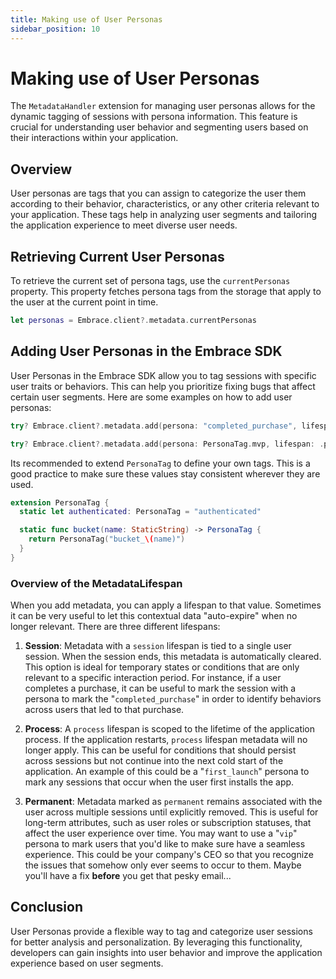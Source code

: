 ```yaml
---
title: Making use of User Personas
sidebar_position: 10
---
```



# Making use of User Personas

The `MetadataHandler` extension for managing user personas allows for the dynamic tagging of sessions with persona information. This feature is crucial for understanding user behavior and segmenting users based on their interactions within your application.

## Overview

User personas are tags that you can assign to categorize the user them according to their behavior, characteristics, or any other criteria relevant to your application. These tags help in analyzing user segments and tailoring the application experience to meet diverse user needs.


## Retrieving Current User Personas

To retrieve the current set of persona tags, use the `currentPersonas` property. This property fetches persona tags from the storage that apply to the user at the current point in time.

```swift
let personas = Embrace.client?.metadata.currentPersonas
```

## Adding User Personas in the Embrace SDK

User Personas in the Embrace SDK allow you to tag sessions with specific user traits or behaviors. This can help you prioritize fixing bugs that affect certain user segments. Here are some examples on how to add user personas:

```swift
try? Embrace.client?.metadata.add(persona: "completed_purchase", lifespan: .session)

try? Embrace.client?.metadata.add(persona: PersonaTag.mvp, lifespan: .permanent)
```

Its recommended to extend `PersonaTag` to define your own tags. This is a good practice to make sure these values stay consistent wherever they are used.

```swift
extension PersonaTag {
  static let authenticated: PersonaTag = "authenticated"

  static func bucket(name: StaticString) -> PersonaTag {
    return PersonaTag("bucket_\(name)")
  }
}
```

### Overview of the MetadataLifespan

When you add metadata, you can apply a lifespan to that value. Sometimes it can be very useful to let this contextual data "auto-expire" when no longer relevant. There are three different lifespans:

1. **Session**: Metadata with a `session` lifespan is tied to a single user session. When the session ends, this metadata is automatically cleared. This option is ideal for temporary states or conditions that are only relevant to a specific interaction period. For instance, if a user completes a purchase, it can be useful to mark the session with a persona to mark the "`completed_purchase`" in order to identify behaviors across users that led to that purchase.

1. **Process**: A `process` lifespan is scoped to the lifetime of the application process. If the application restarts, `process` lifespan metadata will no longer apply. This can be useful for conditions that should persist across sessions but not continue into the next cold start of the application. An example of this could be a "`first_launch`" persona to mark any sessions that occur when the user first installs the app.

1. **Permanent**: Metadata marked as `permanent` remains associated with the user across multiple sessions until explicitly removed. This is useful for long-term attributes, such as user roles or subscription statuses, that affect the user experience over time. You may want to use a "`vip`" persona to mark users that you'd like to make sure have a seamless experience. This could be your company's CEO so that you recognize the issues that somehow only ever seems to occur to them. Maybe you'll have a fix **before** you get that pesky email...

## Conclusion

User Personas provide a flexible way to tag and categorize user sessions for better analysis and personalization. By leveraging this functionality, developers can gain insights into user behavior and improve the application experience based on user segments.
